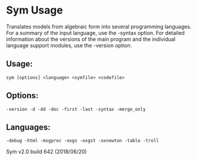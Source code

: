 # Sym Usage
Translates models from algebraic form into several programming languages.
For a summary of the input language, use the -syntax option.  For detailed
information about the versions of the main program and the individual
language support modules, use the -version option.


## Usage:
    sym [options] <language> <symfile> <codefile>

## Options:
    -version -d -dd -doc -first -last -syntax -merge_only

## Languages:
    -debug -html -msgproc -oxgs -oxgst -oxnewton -tablo -troll 

Sym v2.0 build 642 (2018/06/20)
